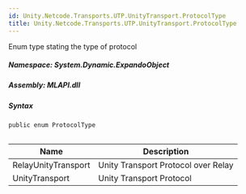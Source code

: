 ```yaml
---  
id: Unity.Netcode.Transports.UTP.UnityTransport.ProtocolType  
title: Unity.Netcode.Transports.UTP.UnityTransport.ProtocolType  
---
```


<div class="markdown level0 summary">

Enum type stating the type of protocol

</div>

<div class="markdown level0 conceptual">

</div>

##### **Namespace**: System.Dynamic.ExpandoObject

##### **Assembly**: MLAPI.dll

##### Syntax

``` lang-csharp
public enum ProtocolType
```

## 

| Name                | Description                         |
|---------------------|-------------------------------------|
| RelayUnityTransport | Unity Transport Protocol over Relay |
| UnityTransport      | Unity Transport Protocol            |

